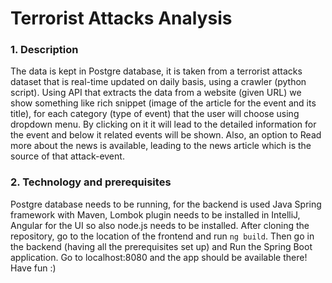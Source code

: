 # Terrorist Attacks Analysis

### 1. Description
The data is kept in Postgre database, it is taken from a terrorist attacks dataset that is real-time updated on daily basis, using a crawler (python script). Using API that extracts the data from a website (given URL) we show something like rich snippet (image of the article for the event and its title), for each category (type of event) that the user will choose using dropdown menu. By clicking on it it will lead to the detailed information for the event and below it related events will be shown. Also, an option to Read more about the news is available, leading to the news article which is the source of that attack-event.

### 2. Technology and prerequisites
Postgre database needs to be running, for the backend is used Java Spring framework with Maven, Lombok plugin needs to be installed in IntelliJ, Angular for the UI so also node.js needs to be installed. After cloning the repository, go to the location of the frontend and run `ng build`. Then go in the backend (having all the prerequisites set up) and Run the Spring Boot application. Go to localhost:8080 and the app should be available there! Have fun :)
